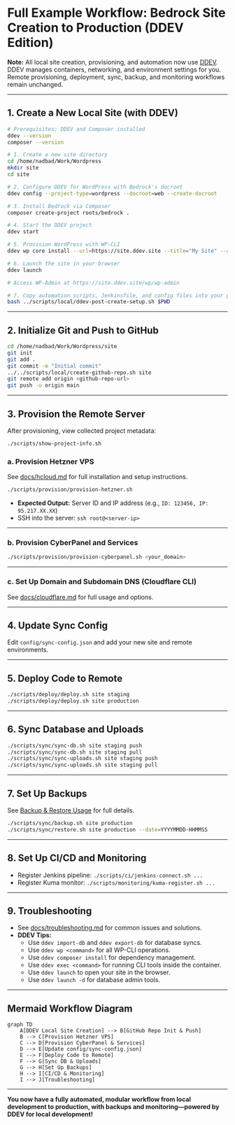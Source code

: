 # Full Example Workflow: Bedrock Site Creation to Production (DDEV Edition)

**Note:** All local site creation, provisioning, and automation now use
[DDEV](https://ddev.readthedocs.io/en/latest/). DDEV manages containers,
networking, and environment settings for you. Remote provisioning, deployment,
sync, backup, and monitoring workflows remain unchanged.

---

## 1. Create a New Local Site (with DDEV)

```sh
# Prerequisites: DDEV and Composer installed
ddev --version
composer --version

# 1. Create a new site directory
cd /home/nadbad/Work/Wordpress
mkdir site
cd site

# 2. Configure DDEV for WordPress with Bedrock's docroot
ddev config --project-type=wordpress --docroot=web --create-docroot

# 3. Install Bedrock via Composer
composer create-project roots/bedrock .

# 4. Start the DDEV project
ddev start

# 5. Provision WordPress with WP-CLI
ddev wp core install --url=https://site.ddev.site --title="My Site" --admin_user=admin --admin_email=admin@example.com --admin_password=securepassword

# 6. Launch the site in your browser
ddev launch

# Access WP-Admin at https://site.ddev.site/wp/wp-admin

# 7. Copy automation scripts, Jenkinsfile, and config files into your project
bash ../scripts/local/ddev-post-create-setup.sh $PWD
```

---

## 2. Initialize Git and Push to GitHub

```sh
cd /home/nadbad/Work/Wordpress/site
git init
git add .
git commit -m "Initial commit"
../../scripts/local/create-github-repo.sh site
git remote add origin <github-repo-url>
git push -u origin main
```

---

## 3. Provision the Remote Server

After provisioning, view collected project metadata:

```sh
./scripts/show-project-info.sh
```

### a. Provision Hetzner VPS

See [docs/hcloud.md](./hcloud.md) for full installation and setup instructions.

```sh
./scripts/provision/provision-hetzner.sh
```

- **Expected Output:** Server ID and IP address (e.g.,
  `ID: 123456, IP: 95.217.XX.XX`)
- SSH into the server: `ssh root@<server-ip>`

---

### b. Provision CyberPanel and Services

```sh
./scripts/provision/provision-cyberpanel.sh <your_domain>
```

---

### c. Set Up Domain and Subdomain DNS (Cloudflare CLI)

See [docs/cloudflare.md](./cloudflare.md) for full usage and options.

---

## 4. Update Sync Config

Edit `config/sync-config.json` and add your new site and remote environments.

---

## 5. Deploy Code to Remote

```sh
./scripts/deploy/deploy.sh site staging
./scripts/deploy/deploy.sh site production
```

---

## 6. Sync Database and Uploads

```sh
./scripts/sync/sync-db.sh site staging push
./scripts/sync/sync-db.sh site staging pull
./scripts/sync/sync-uploads.sh site staging push
./scripts/sync/sync-uploads.sh site staging pull
```

---

## 7. Set Up Backups

See [Backup & Restore Usage](./usage-backup.md) for full details.

```sh
./scripts/sync/backup.sh site production
./scripts/sync/restore.sh site production --date=YYYYMMDD-HHMMSS
```

---

## 8. Set Up CI/CD and Monitoring

- Register Jenkins pipeline: `./scripts/ci/jenkins-connect.sh ...`
- Register Kuma monitor: `./scripts/monitoring/kuma-register.sh ...`

---

## 9. Troubleshooting

- See [docs/troubleshooting.md](./troubleshooting.md) for common issues and
  solutions.
- **DDEV Tips:**
  - Use `ddev import-db` and `ddev export-db` for database syncs.
  - Use `ddev wp <command>` for all WP-CLI operations.
  - Use `ddev composer install` for dependency management.
  - Use `ddev exec <command>` for running CLI tools inside the container.
  - Use `ddev launch` to open your site in the browser.
  - Use `ddev launch -d` for database admin tools.

---

## Mermaid Workflow Diagram

```mermaid
graph TD
    A[DDEV Local Site Creation] --> B[GitHub Repo Init & Push]
    B --> C[Provision Hetzner VPS]
    C --> D[Provision CyberPanel & Services]
    D --> E[Update config/sync-config.json]
    E --> F[Deploy Code to Remote]
    F --> G[Sync DB & Uploads]
    G --> H[Set Up Backups]
    H --> I[CI/CD & Monitoring]
    I --> J[Troubleshooting]
```

---

**You now have a fully automated, modular workflow from local development to
production, with backups and monitoring—powered by DDEV for local development!**
